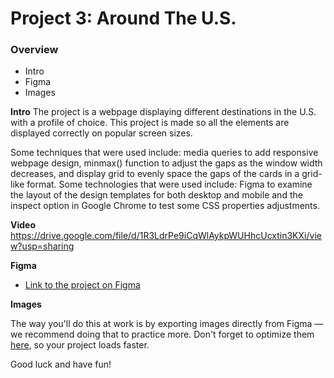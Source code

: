 # Project 3: Around The U.S.

### Overview

- Intro
- Figma
- Images

**Intro**
The project is a webpage displaying different destinations in the U.S. with a profile of choice. This project is made so all the elements are displayed correctly on popular screen sizes.

Some techniques that were used include: media queries to add responsive webpage design, minmax() function to adjust the gaps as the window width decreases, and display grid to evenly space the gaps of the cards in a grid-like format.
Some technologies that were used include: Figma to examine the layout of the design templates for both desktop and mobile and the inspect option in Google Chrome to test some CSS properties adjustments.

**Video**
https://drive.google.com/file/d/1R3LdrPe9iCqWlAykpWUHhcUcxtin3KXi/view?usp=sharing

**Figma**

- [Link to the project on Figma](https://www.figma.com/file/ii4xxsJ0ghevUOcssTlHZv/Sprint-3%3A-Around-the-US?node-id=0%3A1)

**Images**

The way you'll do this at work is by exporting images directly from Figma — we recommend doing that to practice more. Don't forget to optimize them [here](https://tinypng.com/), so your project loads faster.

Good luck and have fun!
